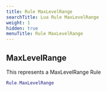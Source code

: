 ```yaml
---
title: Rule MaxLevelRange
searchTitle: Lua Rule MaxLevelRange
weight: 1
hidden: true
menuTitle: Rule MaxLevelRange
---
```

## MaxLevelRange

This represents a MaxLevelRange Rule
```lua
Rule.MaxLevelRange
```